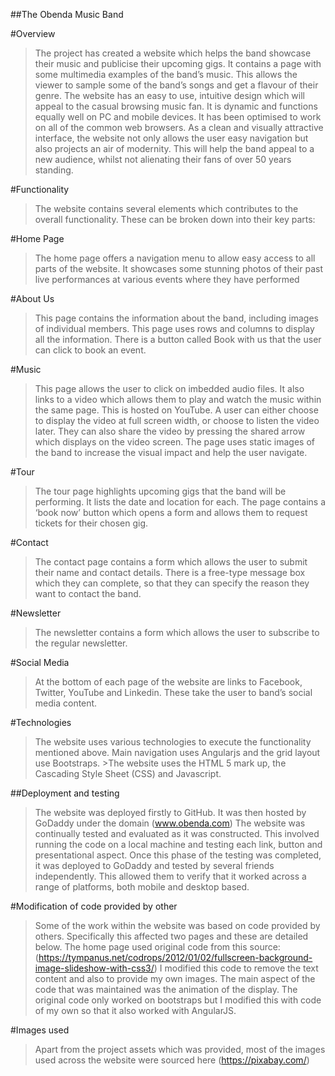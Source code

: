 ##The Obenda Music Band

#Overview
>The project has created a website which helps the band showcase their music and publicise their upcoming gigs. It contains a page with some multimedia examples of the band’s music. This allows the viewer to sample some of the band’s songs and get a flavour of their genre. 
The website has an easy to use, intuitive design which will appeal to the casual browsing music fan. It is dynamic and functions equally well on PC and mobile devices. It has been optimised to work on all of the common web browsers.
As a clean and visually attractive interface, the website not only allows the user easy navigation but also projects an air of modernity. This will help the band appeal to a new audience, whilst not alienating their fans of over 50 years standing.



#Functionality
>The website contains several elements which contributes to the overall functionality. These can be broken down into their key parts:

#Home Page
>The home page offers a navigation menu to allow easy access to all parts of the website. It showcases some stunning photos of their past live performances at various events where they have performed

#About Us
>This page contains the information about the band, including images of individual members. This page uses rows and columns to display all the information.
There is a button called Book with us that the user can click to book an event.

#Music
>This page allows the user to click on imbedded audio files. It also links to a video which allows them to play and watch the music within the same page. This is hosted on YouTube.
A user can either choose to display the video at full screen width, or choose to listen the video later. They can also share the video by pressing the shared arrow which displays on the video screen.
The page uses static images of the band to increase the visual impact and help the user navigate.

#Tour
>The tour page highlights upcoming gigs that the band will be performing. It lists the date and location for each.
The page contains a ‘book now’ button which opens a form and allows them to request tickets for their chosen gig.

#Contact
>The contact page contains a form which allows the user to submit their name and contact details. There is a free-type message box which they can complete, so that they can specify the reason they want to contact the band.

#Newsletter
>The newsletter contains a form which allows the user to subscribe to the regular newsletter.


#Social Media
>At the bottom of each page of the website are links to Facebook, Twitter, YouTube and Linkedin. These take the user to band’s social media content.

#Technologies
>The website uses various technologies to execute the functionality mentioned above. Main navigation uses Angularjs and the grid layout use Bootstraps. >The website uses the HTML 5 mark up, the Cascading Style Sheet (CSS) and Javascript.


##Deployment and testing
>The website was deployed firstly to GitHub. It was then hosted by GoDaddy under the domain (www.obenda.com)
The website was continually tested and evaluated as it was constructed. This involved running the code on a local machine and testing each link, button and presentational aspect. Once this phase of the testing was completed, it was deployed to GoDaddy and tested by several friends independently. This allowed them to verify that it worked across a range of platforms, both mobile and desktop based.


#Modification of code provided by other
>Some of the work within the website was based on code provided by others. Specifically this affected two pages and these are detailed below.
The home page used original code from this source: (https://tympanus.net/codrops/2012/01/02/fullscreen-background-image-slideshow-with-css3/)
I modified this code to remove the text content and also to provide my own images. The main aspect of the code that was maintained was the animation of the display. The original code only worked on bootstraps but I modified this with code of my own so that it also worked with AngularJS.



#Images used
>Apart from the project assets which was provided, most of the images used across the website were sourced here (https://pixabay.com/)





